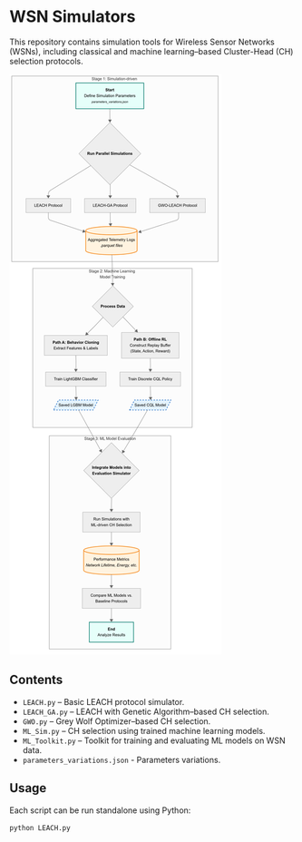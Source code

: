 # WSN Simulators

This repository contains simulation tools for Wireless Sensor Networks (WSNs), including classical and machine learning–based Cluster-Head (CH) selection protocols.

![WSN Flow Diagram](images/methodology.png)

## Contents

- `LEACH.py` – Basic LEACH protocol simulator.
- `LEACH_GA.py` – LEACH with Genetic Algorithm–based CH selection.
- `GWO.py` – Grey Wolf Optimizer–based CH selection.
- `ML_Sim.py` – CH selection using trained machine learning models.
- `ML_Toolkit.py` – Toolkit for training and evaluating ML models on WSN data.
- `parameters_variations.json` - Parameters variations.

## Usage

Each script can be run standalone using Python:

```bash
python LEACH.py
